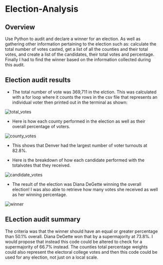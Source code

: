 # Election-Analysis

## Overview
Use Python to audit and declare a winner for an election. As well as gathering other information pertaining to the election such as: calculate the total number of votes casted, get a list of all the counties and their total votes, and create a list of the candidates, their total votes and percentage. Finally I had to find the winner based on the information collected during this audit. 

## Election audit results
* The total number of vote was 369,711 in the elction. This was calculated with a for loop where it counts the rows in the csv file that represents an individual voter then printed out in the terminal as shown:

![total_votes](https://user-images.githubusercontent.com/112291075/213797001-4ef82c49-10c6-48fe-8bc5-6a17b1d2110e.PNG)

* Here is how each county performed in the election as well as their overall percentage of voters.

![county_votes](https://user-images.githubusercontent.com/112291075/213797340-5d82f3b6-88ad-46be-9b57-e2f46161eae0.PNG)

* This shows that Denver had the largest number of voter turnouts at 82.8%.

* Here is the breakdown of how each candidate performed with the totalvotes that they received.

![candidate_votes](https://user-images.githubusercontent.com/112291075/213798008-97efd54b-f8b1-432e-89c5-13345053d013.PNG)

* The result of the election was Diana DeGette winning the overall election! I was also able to retrieve how many votes she received as well as her winning percentage. 

![winner](https://user-images.githubusercontent.com/112291075/213798246-a8400e1f-7b69-4cf4-8911-61cddd0860ce.PNG)

## ELection audit summary
The criteria was that the winner should have an equal or greater percentage than 50.1% overall. Diana DeGette won that by a supermajority at 73.8%. I would propose that instead this code could be altered to check for a supermajority of 66.7% instead. The counties total percentage weights could also represent the electoral college votes and then this code could be used for any election, not just on a local scale. 
